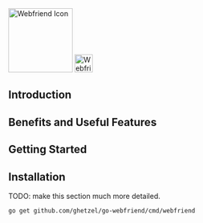 <div id="logo">
    <img
        src="/go-webfriend/src/assets/img/webfriend-arms-128.png"
        alt="Webfriend Icon"
        height="128"
    >
    <img
        src="/go-webfriend/src/assets/img/webfriend-text-light-bg-36.png"
        height="36"
        alt="Webfriend Logo"
    >
</div>

## Introduction

## Benefits and Useful Features

## Getting Started

## Installation

TODO: make this section much more detailed.

```
go get github.com/ghetzel/go-webfriend/cmd/webfriend
```

<!--
<details>
    <summary>Golang / via `go get`</summary>
    <div>

    </div>
</details>
<details>
    <summary>macOS / Homebrew</summary>
    <div></div>
</details>
<details>
    <summary>Windows</summary>
    <div></div>
</details>
<details>
    <summary>Linux</summary>
    <div></div>
</details>
<details>
    <summary>FreeBSD</summary>
    <div></div>
</details>
<details>
    <summary>Binaries</summary>
    <div></div>
</details>
<details>
    <summary>From Source</summary>
    <div></div>
</details>
-->
